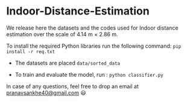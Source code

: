 # Indoor-Distance-Estimation

We release here the datasets and the codes used for Indoor distance estimation over the scale of 4.14 m × 2.86 m. 

To install the required Python libraries run the following command: ``` pip install -r req.txt ```

- The datasets are placed ``` data/sorted_data ```

- To train and evaluate the model, run : ``` python classifier.py ```


In case of any questions, feel free to drop an email at [pranavsankhe40@gmail.com](pranavsankhe40@gmail.com) :smiley: